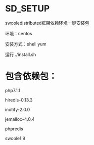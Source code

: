 # SD_SETUP
swooledistributed框架依赖环境一键安装包

环境：centos

安装方式：shell yum

运行
./install.sh

# 包含依赖包：

php7.1.1

hiredis-0.13.3

inotify-2.0.0

jemalloc-4.0.4

phpredis

swoole1.9
